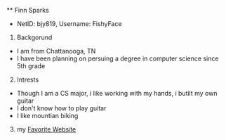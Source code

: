 ** Finn Sparks
* NetID: bjy819, Username: FishyFace

1. Backgorund
 * I am from Chattanooga, TN
 * I have been planning on persuing a degree in computer science since 5th grade
2. Intrests
 * Though I am a CS major, i like working with my hands, i butilt my own guitar
 * I don't know how to play guitar
 * I like mountian biking 
3. my [Favorite Website](https://bit.ly/4cDEpFQ)

